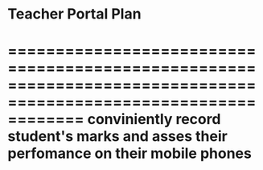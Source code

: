 # Teacher Portal Plan
================================================================================================================
conviniently record student's marks and asses their perfomance on their mobile phones
================================================================================================================

